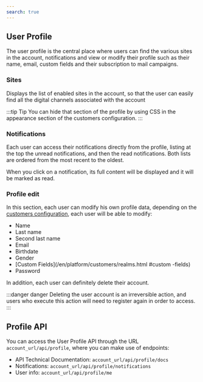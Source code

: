 ```yaml
---
search: true
---
```


## User Profile

The user profile is the central place where users can find the various sites in the account, notifications and view or modify their profile such as their name, email, custom fields and their subscription to mail campaigns.

### Sites

Displays the list of enabled sites in the account, so that the user can easily find all the digital channels associated with the account

:::tip Tip
You can hide that section of the profile by using CSS in the appearance section of the customers configuration.
:::

### Notifications

Each user can access their notifications directly from the profile, listing at the top the unread notifications, and then the read notifications. Both lists are ordered from the most recent to the oldest.

When you click on a notification, its full content will be displayed and it will be marked as read. 

### Profile edit

In this section, each user can modify his own profile data, depending on the [customers configuration](/en/platform/customers/users.html#customer-settings), each user will be able to modify:

* Name
* Last name
* Second last name
* Email
* Birthdate
* Gender
* [Custom Fields](/en/platform/customers/realms.html #custom -fields)
* Password

In addition, each user can definitely delete their account. 

:::danger danger
Deleting the user account is an irreversible action, and users who execute this action will need to register again in order to access.
:::

## Profile API

You can access the User Profile API through the URL `account_url/api/profile`, where you can make use of endpoints: 

* API Technical Documentation: `account_url/api/profile/docs`
* Notifications: `account_url/api/profile/notifications`
* User info: `account_url/api/profile/me`
